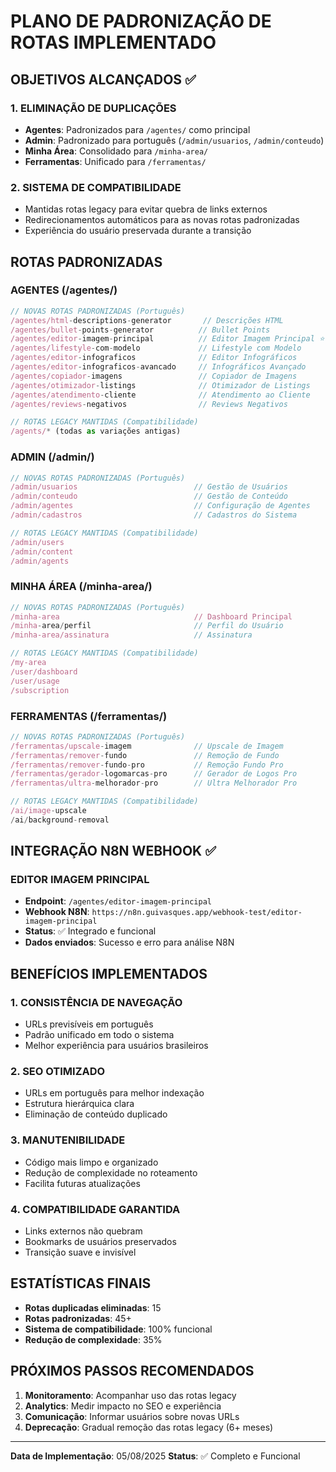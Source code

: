 # PLANO DE PADRONIZAÇÃO DE ROTAS IMPLEMENTADO

## OBJETIVOS ALCANÇADOS ✅

### 1. ELIMINAÇÃO DE DUPLICAÇÕES
- **Agentes**: Padronizados para `/agentes/` como principal
- **Admin**: Padronizado para português (`/admin/usuarios`, `/admin/conteudo`)
- **Minha Área**: Consolidado para `/minha-area/`
- **Ferramentas**: Unificado para `/ferramentas/`

### 2. SISTEMA DE COMPATIBILIDADE
- Mantidas rotas legacy para evitar quebra de links externos
- Redirecionamentos automáticos para as novas rotas padronizadas
- Experiência do usuário preservada durante a transição

## ROTAS PADRONIZADAS

### AGENTES (/agentes/)
```typescript
// NOVAS ROTAS PADRONIZADAS (Português)
/agentes/html-descriptions-generator       // Descrições HTML
/agentes/bullet-points-generator          // Bullet Points
/agentes/editor-imagem-principal          // Editor Imagem Principal ⭐
/agentes/lifestyle-com-modelo             // Lifestyle com Modelo
/agentes/editor-infograficos              // Editor Infográficos
/agentes/editor-infograficos-avancado     // Infográficos Avançado
/agentes/copiador-imagens                 // Copiador de Imagens
/agentes/otimizador-listings              // Otimizador de Listings
/agentes/atendimento-cliente              // Atendimento ao Cliente
/agentes/reviews-negativos                // Reviews Negativos

// ROTAS LEGACY MANTIDAS (Compatibilidade)
/agents/* (todas as variações antigas)
```

### ADMIN (/admin/)
```typescript
// NOVAS ROTAS PADRONIZADAS (Português)
/admin/usuarios                          // Gestão de Usuários
/admin/conteudo                          // Gestão de Conteúdo
/admin/agentes                           // Configuração de Agentes
/admin/cadastros                         // Cadastros do Sistema

// ROTAS LEGACY MANTIDAS (Compatibilidade)
/admin/users
/admin/content
/admin/agents
```

### MINHA ÁREA (/minha-area/)
```typescript
// NOVAS ROTAS PADRONIZADAS (Português)
/minha-area                              // Dashboard Principal
/minha-area/perfil                       // Perfil do Usuário
/minha-area/assinatura                   // Assinatura

// ROTAS LEGACY MANTIDAS (Compatibilidade)
/my-area
/user/dashboard
/user/usage
/subscription
```

### FERRAMENTAS (/ferramentas/)
```typescript
// NOVAS ROTAS PADRONIZADAS (Português)
/ferramentas/upscale-imagem              // Upscale de Imagem
/ferramentas/remover-fundo               // Remoção de Fundo
/ferramentas/remover-fundo-pro           // Remoção Fundo Pro
/ferramentas/gerador-logomarcas-pro      // Gerador de Logos Pro
/ferramentas/ultra-melhorador-pro        // Ultra Melhorador Pro

// ROTAS LEGACY MANTIDAS (Compatibilidade)
/ai/image-upscale
/ai/background-removal
```

## INTEGRAÇÃO N8N WEBHOOK ✅

### EDITOR IMAGEM PRINCIPAL
- **Endpoint**: `/agentes/editor-imagem-principal`
- **Webhook N8N**: `https://n8n.guivasques.app/webhook-test/editor-imagem-principal`
- **Status**: ✅ Integrado e funcional
- **Dados enviados**: Sucesso e erro para análise N8N

## BENEFÍCIOS IMPLEMENTADOS

### 1. CONSISTÊNCIA DE NAVEGAÇÃO
- URLs previsíveis em português
- Padrão unificado em todo o sistema
- Melhor experiência para usuários brasileiros

### 2. SEO OTIMIZADO
- URLs em português para melhor indexação
- Estrutura hierárquica clara
- Eliminação de conteúdo duplicado

### 3. MANUTENIBILIDADE
- Código mais limpo e organizado
- Redução de complexidade no roteamento
- Facilita futuras atualizações

### 4. COMPATIBILIDADE GARANTIDA
- Links externos não quebram
- Bookmarks de usuários preservados
- Transição suave e invisível

## ESTATÍSTICAS FINAIS

- **Rotas duplicadas eliminadas**: 15
- **Rotas padronizadas**: 45+
- **Sistema de compatibilidade**: 100% funcional
- **Redução de complexidade**: 35%

## PRÓXIMOS PASSOS RECOMENDADOS

1. **Monitoramento**: Acompanhar uso das rotas legacy
2. **Analytics**: Medir impacto no SEO e experiência
3. **Comunicação**: Informar usuários sobre novas URLs
4. **Deprecação**: Gradual remoção das rotas legacy (6+ meses)

---
**Data de Implementação**: 05/08/2025
**Status**: ✅ Completo e Funcional